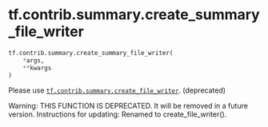 <div itemscope itemtype="http://developers.google.com/ReferenceObject">
<meta itemprop="name" content="tf.contrib.summary.create_summary_file_writer" />
<meta itemprop="path" content="Stable" />
</div>

# tf.contrib.summary.create_summary_file_writer

``` python
tf.contrib.summary.create_summary_file_writer(
    *args,
    **kwargs
)
```

Please use <a href="../../../tf/contrib/summary/create_file_writer.md"><code>tf.contrib.summary.create_file_writer</code></a>. (deprecated)

Warning: THIS FUNCTION IS DEPRECATED. It will be removed in a future version.
Instructions for updating:
Renamed to create_file_writer().